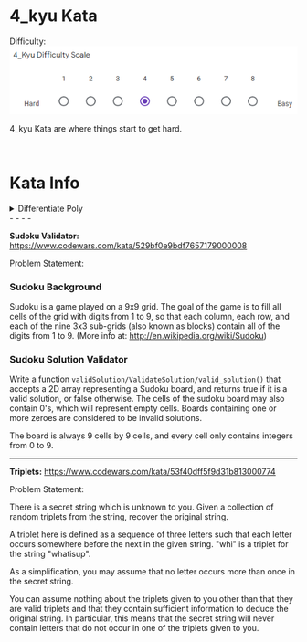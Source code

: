 # 4_kyu Kata

Difficulty: ![4_kyu_difficulty_diagram](4_kyu.PNG?raw=true)

4_kyu Kata are where things start to get hard.

<BR>

# Kata Info
<details>
<summary>Differentiate Poly</summary>
<h2>Differentiate Poly</h2>
<p>
Link: https://www.codewars.com/kata/566584e3309db1b17d000027

Problem Statement:

Create a function that differentiates a polynomial for a given value of x.
<BR>Your function will receive 2 arguments: a polynomial as a string, and a point to evaluate the equation as an integer.

### Assumptions:
* There will be a coefficient near each x, unless the coefficient equals 1 or -1.
* There will be an exponent near each x, unless the exponent equals 0 or 1.
* All exponents will be greater or equal to zero
</p>
</details>
- - - -

**Sudoku Validator:** https://www.codewars.com/kata/529bf0e9bdf7657179000008

Problem Statement:
### Sudoku Background
Sudoku is a game played on a 9x9 grid. The goal of the game is to fill all cells of the grid with digits from 1 to 9, so that each column, each row, and each of the nine 3x3 sub-grids (also known as blocks) contain all of the digits from 1 to 9.
(More info at: http://en.wikipedia.org/wiki/Sudoku)

### Sudoku Solution Validator
Write a function `validSolution/ValidateSolution/valid_solution()` that accepts a 2D array representing a Sudoku board, and returns true if it is a valid solution, or false otherwise. The cells of the sudoku board may also contain 0's, which will represent empty cells. Boards containing one or more zeroes are considered to be invalid solutions.

The board is always 9 cells by 9 cells, and every cell only contains integers from 0 to 9.

- - - -

**Triplets:** https://www.codewars.com/kata/53f40dff5f9d31b813000774

Problem Statement:

There is a secret string which is unknown to you. Given a collection of random triplets from the string, recover the original string.

A triplet here is defined as a sequence of three letters such that each letter occurs somewhere before the next in the given string. "whi" is a triplet for the string "whatisup".

As a simplification, you may assume that no letter occurs more than once in the secret string.

You can assume nothing about the triplets given to you other than that they are valid triplets and that they contain sufficient information to deduce the original string. In particular, this means that the secret string will never contain letters that do not occur in one of the triplets given to you.